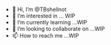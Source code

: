 - 👋 Hi, I’m @TBshellnot
- 👀 I’m interested in ... WIP
- 🌱 I’m currently learning ...WIP
- 💞️ I’m looking to collaborate on ...WIP
- 📫 How to reach me ...WIP

<!---
TBshellnot/TBshellnot is a ✨ special ✨ repository because its `README.md` (this file) appears on your GitHub profile.
You can click the Preview link to take a look at your changes.
--->
